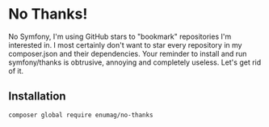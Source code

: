 # No Thanks!

No Symfony, I'm using GitHub stars to "bookmark" repositories I'm interested in. I most certainly don't want to star every repository in my composer.json and their dependencies. Your reminder to install and run symfony/thanks is obtrusive, annoying and completely useless. Let's get rid of it.

## Installation

```
composer global require enumag/no-thanks
```

